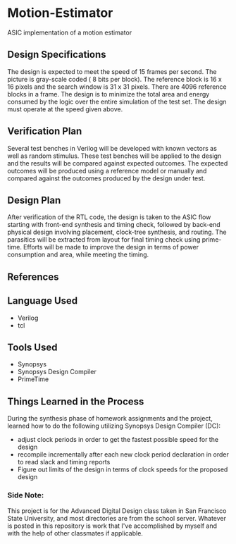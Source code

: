 # Motion-Estimator
ASIC implementation of a motion estimator


## Design Specifications
The design is expected to meet the speed of 15 frames per second. The picture is gray-scale coded ( 8 bits per block). The reference block is 16 x 16 pixels and the search window is 31 x 31 pixels. There are 4096 reference blocks in a frame. 
The design is to minimize the total area and energy consumed by the logic over the entire simulation of the test set. The design must operate at the speed given above. 


## Verification Plan
Several test benches in Verilog will be developed with known vectors as well as random stimulus. These test benches will be applied to the design and the results will be compared against expected outcomes. The expected outcomes will be produced using a reference model or manually and compared against the outcomes produced by the design under test. 


## Design Plan
After verification of the RTL code, the design is taken to the ASIC flow starting with front-end synthesis and timing check, followed by back-end physical design involving placement, clock-tree synthesis, and routing. The parasitics will be extracted from layout for final timing check using prime-time. Efforts will be made to improve the design in terms of power consumption and area, while meeting the timing.

## References

## Language Used 
- Verilog
- tcl

## Tools Used
- Synopsys
- Synopsys Design Compiler
- PrimeTime

## Things Learned in the Process
During the synthesis phase of homework assignments and the project, learned how to do the following utilizing Synopsys Design Compiler (DC):
- adjust clock periods in order to get the fastest possible speed for the design
- recompile incrementally after each new clock period declaration in order to read slack and timing reports
- Figure out limits of the design in terms of clock speeds for the proposed design

### Side Note:
This project is for the Advanced Digital Design class taken in San Francisco State University, and most directories are from the school server. Whatever is posted in this repository is work that I've accomplished by myself and with the help of other classmates if applicable. 

